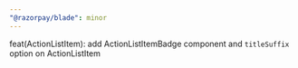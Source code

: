 ```yaml
---
"@razorpay/blade": minor
---
```


feat(ActionListItem): add ActionListItemBadge component and `titleSuffix` option on ActionListItem
